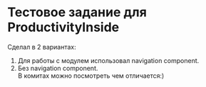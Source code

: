# Тестовое задание для ProductivityInside
Сделал в 2 вариантах:  
1. Для работы с модулем использовал navigation component.
2. Без navigation component.  
В комитах можно посмотреть чем отличается:)
